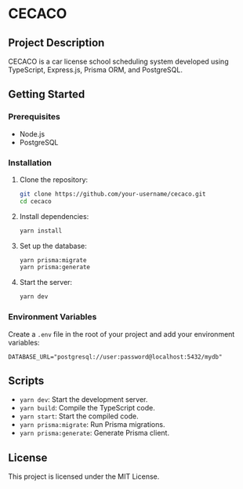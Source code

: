 # CECACO

## Project Description

CECACO is a car license school scheduling system developed using TypeScript, Express.js, Prisma ORM, and PostgreSQL.

## Getting Started

### Prerequisites

- Node.js
- PostgreSQL

### Installation

1. Clone the repository:
   ```sh
   git clone https://github.com/your-username/cecaco.git
   cd cecaco
   ```
2. Install dependencies:
    ```sh
    yarn install
    ```
3. Set up the database:
    ```sh
    yarn prisma:migrate
    yarn prisma:generate
    ```
4. Start the server:
    ```sh
    yarn dev
    ```
    
### Environment Variables

Create a `.env` file in the root of your project and add your environment variables:

```env
DATABASE_URL="postgresql://user:password@localhost:5432/mydb"
```

## Scripts

- `yarn dev`: Start the development server.
- `yarn build`: Compile the TypeScript code.
- `yarn start`: Start the compiled code.
- `yarn prisma:migrate`: Run Prisma migrations.
- `yarn prisma:generate`: Generate Prisma client.

## License

This project is licensed under the MIT License.
